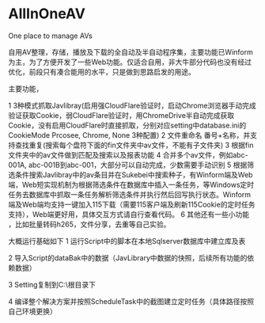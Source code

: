# AllInOneAV
One place to manage AVs

自用AV整理，存储，播放及下载的全自动及半自动程序集，主要功能已Winform为主，为了方便开发了一些Web功能。仅适合自用，非大牛部分代码也没有经过优化，前段只有凑合能用的水平，只是做到思路启发的用途。

主要功能，

1 3种模式抓取Javlibray(启用强CloudFlare验证时，启动Chrome浏览器手动完成验证获取Cookie，弱CloudFlare验证时，用ChromeDrive半自动完成获取Cookie，没有启用CloudFlare时直接抓取，分别对应setting中database.ini的CookieMode Prcosee, Chrome, None 3种配置)
2 文件重命名 番号+名称，并支持查找重复(搜索每个盘符下面的fin文件夹中av文件，不能有子文件夹)
3 根据fin文件夹中的av文件做到匹配及搜索以及报表功能
4 合并多个av文件，例如abc-001A, abc-001B到abc-001，大部分可以自动完成，少数需要手动识别
5 根据筛选条件搜索Javlibray中的av条目并在Sukebei中搜索种子，有Winform端及Web端，Web短实现机制为根据筛选条件在数据库中插入一条任务，等Windows定时任务去数据库中抓取一条任务解析筛选条件并执行然后回写执行状态。Winform端及Web端均支持一键加入115下载（需要115客户端及刷新115Cookie的定时任务支持），Web端更好用，具体交互方式请自行查看代码。
6 其他还有一些小功能 ，比如批量转码h265，文件分享，去重等自己实验。

大概运行基础如下
1 运行Script中的脚本在本地Sqlserver数据库中建立库及表

2 导入Script的dataBak中的数据（JavLibrary中数据的快照，后续所有功能的依赖数据）

3 Setting复制到C:\根目录下

4 编译整个解决方案并按照ScheduleTask中的截图建立定时任务（具体路径按照自己环境更换）
